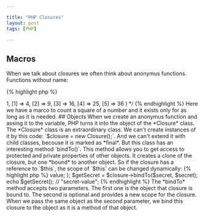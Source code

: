 ```yaml
---

title: "PHP Closures"
layout: post
tags: [PHP]

---
```



## Macros

When we talk about closures we often think about anonymus functions. Functions without name:

{% highlight php %}
<?php

$heyFunc = function($name) {
    return "Hey, {$name}";
}

echo $heyFunc('John');
{% endhighlight %}

If we take a context of a single web request, named functions exist for the request life cycle. Anonymus
functions exist only as long as you need them to be. So they can be considered as little macros. In the body
of the anonymus function we code some logic, and then we simply execute the macro where we need it.

{% highlight php %}
<?php

$arr = [1, 2, 3, 4, 5, 6];
array_walk($arr, function(&$number){
    $number *= $number;
});

print_r($arr);

/*
Array
(
    [0] => 1,
    [1] => 4,
    [2] => 9,
    [3] => 16,
    [4] => 25,
    [5] => 36
)
*/
{% endhighlight %}

Here we have a marco to count a square of a number and it exists only for as long as it
is needed.

## Objects
When we create an anonymus function and assing it to the variable, PHP turns it into the object of
the *Closure* class. The *Closure* class is an extraordinary class. We can't create instances of it
by this code: `$closure = new Closure();`. And we can't extend it with child classes, becouse it is
marked as *final*. But this class has an interesting method `bindTo()`.

This method allows you to get access to protected and private properties of other objects. It creates a 
clone of the closure, but one *bound* to another object. So if the closure has a reference to `$this`, 
the scope of `$this` can be changed dynamically:

{% highlight php %}
<?php

class Secret
{
    private $value = 'secret-value';
}

$secret = new Secret();
{% endhighlight %}

In the code above there is no way to get the value of the `$value` property. But we can do it with the help of
the *bindTo* method and a closure with the reference to `$this`:

{% highlight php %}
<?php

$closure = function() {
    return $this->value;
};

$getSecret = $closure->bindTo($secret, $secret);
echo $getSecret(); // "secret-value";
{% endhighlight %}

The *bindTo* method accepts two parameters. The first one is the object that closure is bound to. The second is
optional and provides a new scope for the closure. When we pass the same object as the second parameter, we bind
this closure to the object as it is a method of that object.


